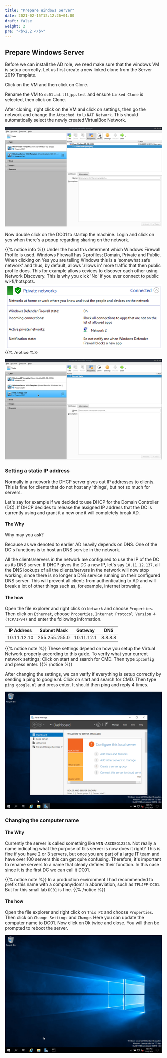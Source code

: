 ```yaml
---
title: "Prepare Windows Server"
date: 2021-02-15T12:12:26+01:00
draft: false
weight: 2
pre: "<b>2.2 </b>"
---
```


## Prepare Windows Server

Before we can install the AD role, we need make sure that the windows VM is setup correctly. Let us first create a new linked clone from the Server 2019 Template.

Click on the VM and then click on Clone.

Rename the VM to `dc01.ad.tfljpp.test` and ensure `Linked Clone` is selected, then click on Clone.

After cloning, right click on the VM and click on settings, then go the network and change the `Attached to` to `NAT Network`. This should automatically select the newly created VirtualBox Network.

![](pdc_machine.gif)

Now double click on the DC01 to startup the machine. Login and click on yes when there's a popup regarding sharing on the network.

{{% notice info %}}
Under the hood this determent which Windows Firewall Profile is used. Windows Firewall has 3 profiles; Domain, Private and Public. When clicking on Yes you are telling Windows this is a 'somewhat safe network' and thus, by default, allows 'allows in' more traffic that then public profile does. This for example allows devices to discover each other using Network Discovery. This is why you click 'No' if you ever connect to public wi-fi/hotspots.
![](network_type.png)
{{% /notice %}}

![](boot_and_logon.gif)

### Setting a static IP address

Normally in a network the DHCP server gives out IP addresses to clients. This is fine for clients that do not host any 'things', but not so much for servers.

Let's say for example if we decided to use DHCP for the Domain Controller (DC). If DHCP decides to release the assigned IP address that the DC is currently using and grant it a new one it will completely break AD.

#### The Why

Why may you ask?

Because as we denoted to earlier AD heavily depends on DNS. One of the DC's functions is to host an DNS service in the network.

All the clients/servers in the network are configured to use the IP of the DC as its DNS server. If DHCP gives the DC a new IP, let's say `10.11.12.137`, all the DNS lookups of all the clients/servers in the network will now stop working, since there is no longer a DNS service running on their configured DNS server. This will prevent all clients from authenticating to AD and will break a lot of other things such as, for example, internet browsing.

#### The how

Open the file explorer and right click on `Network` and choose `Properties`.
Then click on `Ethernet`, choose `Properties`, `Internet Protocol Version 4 (TCP/IPv4)` and enter the following information.

| IP Address  | Subnet Mask   | Gateway    | DNS     |
| ----------- | ------------- | ---------- | ------- |
| 10.11.12.10 | 255.255.255.0 | 10.11.12.1 | 8.8.8.8 |

{{% notice note %}}
These settings depend on how you setup the Virtual Network properly according to this guide. To verify what your current network settings; Click on start and search for CMD. Then type `ipconfig` and press enter.
{{% /notice %}}

After changing the settings, we can verify if everything is setup correctly by sending a ping to google.nl.
Click on start and search for CMD. Then type `ping google.nl` and press enter. It should then ping and reply 4 times.

![](static_ip.gif)

### Changing the computer name

#### The Why

Currently the server is called something like `WIN-ABCDEG12345`. Not really a name indicating what the purpose of this server is now does it right? This is fine if you have 2 or 3 servers, but once you are part of a large IT team and have over 100 servers this can get quite confusing. Therefore, it's important to rename servers to a name that clearly defines their function.
In this case since it is the first DC we can call it DC01.

{{% notice note %}}
In a production environment I had recommended to prefix this name with a company/domain abbreviation, such as `TFLJPP-DC01`. But for this small lab `DC01` is fine.
{{% /notice %}}

#### The how

Open the file explorer and right click on `This PC` and choose `Properties`. Then click on `Change Settings` and `Change`. Here you can update the computer name to DC01. Now click on Ok twice and close. You will then be prompted to reboot the server.

![](change_computer_name.gif)
